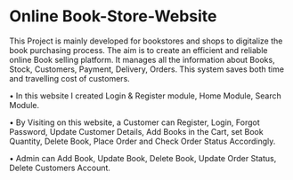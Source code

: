# Online Book-Store-Website
This Project is mainly developed for bookstores and shops to digitalize the book purchasing process. 
The aim is to create an efficient and reliable online Book selling platform. 
It manages all the information about Books, Stock, Customers, Payment, Delivery, Orders. This system saves both time and travelling cost of customers.

•	In this website I created Login & Register module, Home Module, Search Module.

•	By Visiting on this website, a Customer can Register, Login, Forgot Password, Update Customer Details, Add Books in the Cart, set Book Quantity, Delete Book, Place Order and Check Order Status Accordingly.

•	Admin can Add Book, Update Book, Delete Book, Update Order Status, Delete Customers Account.

